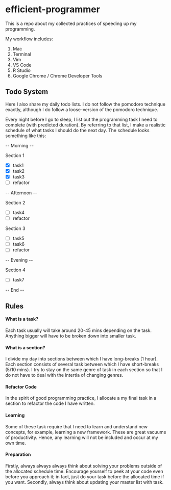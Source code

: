 # efficient-programmer

This is a repo about my collected practices of speeding up my programming. 

My workflow includes:

1. Mac
2. Terminal 
3. Vim
4. VS Code
5. R Studio
6. Google Chrome / Chrome Developer Tools

## Todo System

Here I also share my daily todo lists. I do not follow the pomodoro technique exactly, although I do follow a loose-version of the pomodoro technique. 

Every night before I go to sleep, I list out the programming task I need to complete (with predicted duration). By referring to that list, I make a realistic schedule of what tasks I should do the next day. The schedule looks something like this:

-- Morning -- 

Section 1 
- [x] task1
- [x] task2
- [x] task3
- [ ] refactor

-- Afternoon --

Section 2 
- [ ] task4
- [ ] refactor

Section 3 
- [ ] task5
- [ ] task6
- [ ] refactor 

-- Evening --

Section 4 
- [ ] task7

-- End -- 


## Rules 

#### What is a task?

Each task usually will take around 20-45 mins depending on the task. Anything bigger will have to be broken down into smaller task. 

#### What is a section?

I divide my day into sections between which I have long-breaks (1 hour). Each section consists of several task between which I have short-breaks (5/10 mins). I try to stay on the same genre of task in each section so that I do not have to deal with the intertia of changing genres. 

#### Refactor Code

In the spirit of good programming practice, I allocate a my final task in a section to refactor the code I have written.

#### Learning

Some of these task require that I need to learn and understand new concepts, for example, learning a new framework. These are great vacuums of productivity. Hence, any learning will not be included and occur at my own time. 

#### Preparation 

Firstly, always always always think about solving your problems outside of the allocated schedule time. Encourage yourself to peek at your code even before you approach it; in fact, just do your task before the allocated time if you want. Secondly, always think about updating your master list with task.






